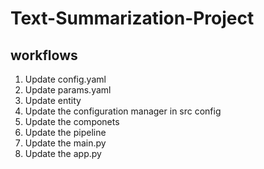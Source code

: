 # Text-Summarization-Project

## workflows

1. Update config.yaml
2. Update params.yaml
3. Update entity
4. Update the configuration manager in src config
5. Update the componets
6. Update the pipeline
7. Update the main.py
8. Update the app.py
